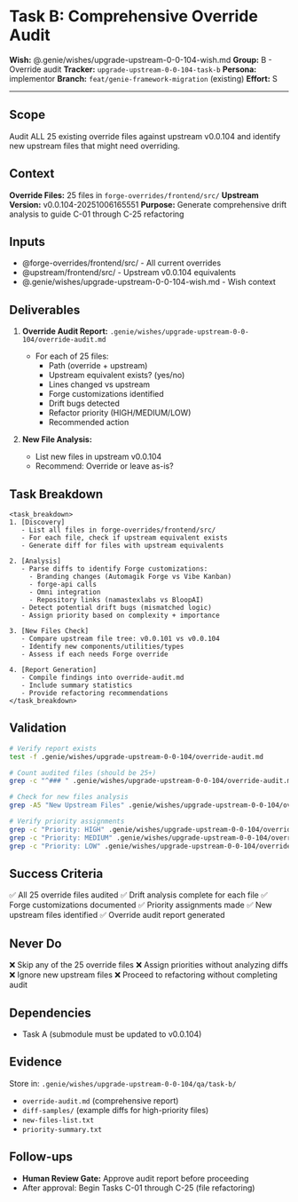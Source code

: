 # Task B: Comprehensive Override Audit

**Wish:** @.genie/wishes/upgrade-upstream-0-0-104-wish.md
**Group:** B - Override audit
**Tracker:** `upgrade-upstream-0-0-104-task-b`
**Persona:** implementor
**Branch:** `feat/genie-framework-migration` (existing)
**Effort:** S

---

## Scope

Audit ALL 25 existing override files against upstream v0.0.104 and identify new upstream files that might need overriding.

## Context

**Override Files:** 25 files in `forge-overrides/frontend/src/`
**Upstream Version:** v0.0.104-20251006165551
**Purpose:** Generate comprehensive drift analysis to guide C-01 through C-25 refactoring

## Inputs

- @forge-overrides/frontend/src/ - All current overrides
- @upstream/frontend/src/ - Upstream v0.0.104 equivalents
- @.genie/wishes/upgrade-upstream-0-0-104-wish.md - Wish context

## Deliverables

1. **Override Audit Report:** `.genie/wishes/upgrade-upstream-0-0-104/override-audit.md`
   - For each of 25 files:
     - Path (override + upstream)
     - Upstream equivalent exists? (yes/no)
     - Lines changed vs upstream
     - Forge customizations identified
     - Drift bugs detected
     - Refactor priority (HIGH/MEDIUM/LOW)
     - Recommended action

2. **New File Analysis:**
   - List new files in upstream v0.0.104
   - Recommend: Override or leave as-is?

## Task Breakdown

```
<task_breakdown>
1. [Discovery]
   - List all files in forge-overrides/frontend/src/
   - For each file, check if upstream equivalent exists
   - Generate diff for files with upstream equivalents

2. [Analysis]
   - Parse diffs to identify Forge customizations:
     - Branding changes (Automagik Forge vs Vibe Kanban)
     - forge-api calls
     - Omni integration
     - Repository links (namastexlabs vs BloopAI)
   - Detect potential drift bugs (mismatched logic)
   - Assign priority based on complexity + importance

3. [New Files Check]
   - Compare upstream file tree: v0.0.101 vs v0.0.104
   - Identify new components/utilities/types
   - Assess if each needs Forge override

4. [Report Generation]
   - Compile findings into override-audit.md
   - Include summary statistics
   - Provide refactoring recommendations
</task_breakdown>
```

## Validation

```bash
# Verify report exists
test -f .genie/wishes/upgrade-upstream-0-0-104/override-audit.md

# Count audited files (should be 25+)
grep -c "^### " .genie/wishes/upgrade-upstream-0-0-104/override-audit.md

# Check for new files analysis
grep -A5 "New Upstream Files" .genie/wishes/upgrade-upstream-0-0-104/override-audit.md

# Verify priority assignments
grep -c "Priority: HIGH" .genie/wishes/upgrade-upstream-0-0-104/override-audit.md
grep -c "Priority: MEDIUM" .genie/wishes/upgrade-upstream-0-0-104/override-audit.md
grep -c "Priority: LOW" .genie/wishes/upgrade-upstream-0-0-104/override-audit.md
```

## Success Criteria

✅ All 25 override files audited
✅ Drift analysis complete for each file
✅ Forge customizations documented
✅ Priority assignments made
✅ New upstream files identified
✅ Override audit report generated

## Never Do

❌ Skip any of the 25 override files
❌ Assign priorities without analyzing diffs
❌ Ignore new upstream files
❌ Proceed to refactoring without completing audit

## Dependencies

- Task A (submodule must be updated to v0.0.104)

## Evidence

Store in: `.genie/wishes/upgrade-upstream-0-0-104/qa/task-b/`

- `override-audit.md` (comprehensive report)
- `diff-samples/` (example diffs for high-priority files)
- `new-files-list.txt`
- `priority-summary.txt`

## Follow-ups

- **Human Review Gate:** Approve audit report before proceeding
- After approval: Begin Tasks C-01 through C-25 (file refactoring)

